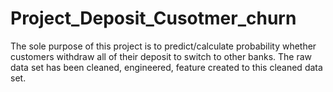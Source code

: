 # Project_Deposit_Cusotmer_churn
The sole purpose of this project is to predict/calculate probability whether customers withdraw all of their deposit to switch to other banks.
The raw data set has been cleaned, engineered, feature created to this cleaned data set.
